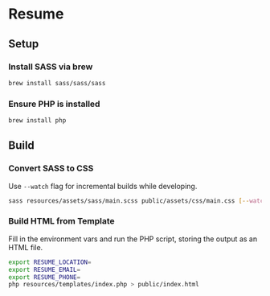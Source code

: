 # Resume

## Setup
### Install SASS via brew
```bash
brew install sass/sass/sass
```

### Ensure PHP is installed
```bash
brew install php
```

## Build
### Convert SASS to CSS
Use `--watch` flag for incremental builds while developing.
```bash
sass resources/assets/sass/main.scss public/assets/css/main.css [--watch]
```

### Build HTML from Template
Fill in the environment vars and run the PHP script, storing the output as an HTML file.
```bash
export RESUME_LOCATION=
export RESUME_EMAIL=
export RESUME_PHONE=
php resources/templates/index.php > public/index.html
```
